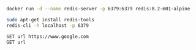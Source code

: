 ```sh
docker run -d --name redis-server -p 6379:6379 redis:8.2-m01-alpine
```

```sh
sudo apt-get install redis-tools
redis-cli -h localhost -p 6379
```

```sh
SET url https://www.google.com
GET url
```
